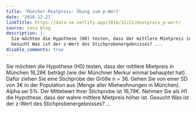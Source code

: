 ```yaml
---
title: 'Müncher Mietpreis: Übung zum p-Wert'
date: '2016-12-21'
linkTitle: https://data-se.netlify.app/2016/12/21/mietpreis_p-wert/
source: sesa blog
description: |-
  Sie möchten die Hypothese (H0) testen, dass der mittlere Mietpreis in München 16,28€ beträgt (wie der Münchner Merkur einmal behauptet hat). Dafür ziehen Sie eine Stichprobe der Größe n = 36. Gehen Sie von einer SD von 3€ in der Population aus (Menge aller Mietwohnungen in München). Alpha sei 5%. Der Mittelwert Ihrer Stichprobe ist 16,79€. Nehmen Sie als H1 die Hypothese, dass der wahre mittlere Mietpreis höher ist.
  Gesucht Was ist der z-Wert des Stichprobenergebnisses? ...
disable_comments: true
---
```

Sie möchten die Hypothese (H0) testen, dass der mittlere Mietpreis in München 16,28€ beträgt (wie der Münchner Merkur einmal behauptet hat). Dafür ziehen Sie eine Stichprobe der Größe n = 36. Gehen Sie von einer SD von 3€ in der Population aus (Menge aller Mietwohnungen in München). Alpha sei 5%. Der Mittelwert Ihrer Stichprobe ist 16,79€. Nehmen Sie als H1 die Hypothese, dass der wahre mittlere Mietpreis höher ist.
Gesucht Was ist der z-Wert des Stichprobenergebnisses? ...